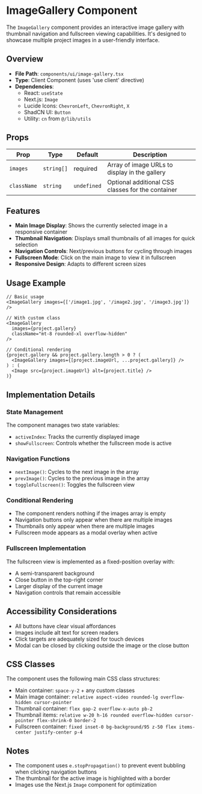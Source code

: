 # ImageGallery Component

The `ImageGallery` component provides an interactive image gallery with thumbnail navigation and fullscreen viewing capabilities. It's designed to showcase multiple project images in a user-friendly interface.

## Overview

- **File Path**: `components/ui/image-gallery.tsx`
- **Type**: Client Component (uses 'use client' directive)
- **Dependencies**:
  - React: `useState`
  - Next.js: `Image`
  - Lucide Icons: `ChevronLeft`, `ChevronRight`, `X`
  - ShadCN UI: `Button`
  - Utility: `cn` from `@/lib/utils`

## Props

| Prop | Type | Default | Description |
|------|------|---------|-------------|
| `images` | `string[]` | required | Array of image URLs to display in the gallery |
| `className` | `string` | `undefined` | Optional additional CSS classes for the container |

## Features

- **Main Image Display**: Shows the currently selected image in a responsive container
- **Thumbnail Navigation**: Displays small thumbnails of all images for quick selection
- **Navigation Controls**: Next/previous buttons for cycling through images
- **Fullscreen Mode**: Click on the main image to view it in fullscreen
- **Responsive Design**: Adapts to different screen sizes

## Usage Example

```tsx
// Basic usage
<ImageGallery images={['/image1.jpg', '/image2.jpg', '/image3.jpg']} />

// With custom class
<ImageGallery 
  images={project.gallery} 
  className="mt-8 rounded-xl overflow-hidden" 
/>

// Conditional rendering
{project.gallery && project.gallery.length > 0 ? (
  <ImageGallery images={[project.imageUrl, ...project.gallery]} />
) : (
  <Image src={project.imageUrl} alt={project.title} />
)}
```

## Implementation Details

### State Management

The component manages two state variables:
- `activeIndex`: Tracks the currently displayed image
- `showFullscreen`: Controls whether the fullscreen mode is active

### Navigation Functions

- `nextImage()`: Cycles to the next image in the array
- `prevImage()`: Cycles to the previous image in the array
- `toggleFullscreen()`: Toggles the fullscreen view

### Conditional Rendering

- The component renders nothing if the images array is empty
- Navigation buttons only appear when there are multiple images
- Thumbnails only appear when there are multiple images
- Fullscreen mode appears as a modal overlay when active

### Fullscreen Implementation

The fullscreen view is implemented as a fixed-position overlay with:
- A semi-transparent background
- Close button in the top-right corner
- Larger display of the current image
- Navigation controls that remain accessible

## Accessibility Considerations

- All buttons have clear visual affordances
- Images include alt text for screen readers
- Click targets are adequately sized for touch devices
- Modal can be closed by clicking outside the image or the close button

## CSS Classes

The component uses the following main CSS class structures:

- Main container: `space-y-2` + any custom classes
- Main image container: `relative aspect-video rounded-lg overflow-hidden cursor-pointer`
- Thumbnail container: `flex gap-2 overflow-x-auto pb-2`
- Thumbnail items: `relative w-20 h-16 rounded overflow-hidden cursor-pointer flex-shrink-0 border-2`
- Fullscreen container: `fixed inset-0 bg-background/95 z-50 flex items-center justify-center p-4`

## Notes

- The component uses `e.stopPropagation()` to prevent event bubbling when clicking navigation buttons
- The thumbnail for the active image is highlighted with a border
- Images use the Next.js `Image` component for optimization 